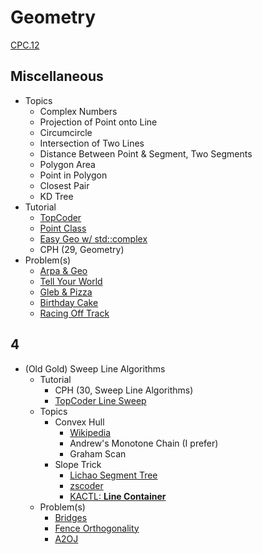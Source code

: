 # Geometry

[CPC.12](https://github.com/SuprDewd/T-414-AFLV/tree/master/12_geometry)

## Miscellaneous
  * Topics
    * Complex Numbers
    * Projection of Point onto Line
    * Circumcircle
    * Intersection of Two Lines
    * Distance Between Point & Segment, Two Segments
    * Polygon Area
    * Point in Polygon
    * Closest Pair
    * KD Tree
  * Tutorial  
    * [TopCoder](https://www.topcoder.com/community/data-science/data-science-tutorials/geometry-concepts-basic-concepts/)
    * [Point Class](http://codeforces.com/blog/entry/48122)
    * [Easy Geo w/ std::complex](http://codeforces.com/blog/entry/22175)
    * CPH (29, Geometry)
  * Problem(s)
    * [Arpa & Geo](http://codeforces.com/problemset/problem/851/B)
    * [Tell Your World](http://codeforces.com/problemset/problem/849/B)
    * [Gleb & Pizza](http://codeforces.com/problemset/problem/842/B)
    * [Birthday Cake](https://open.kattis.com/problems/birthdaycake)
    * [Racing Off Track](https://open.kattis.com/contests/acpc17open/problems/racingofftrack)

## 4
  * (Old Gold) Sweep Line Algorithms
    * Tutorial
      * CPH (30, Sweep Line Algorithms)
      * [TopCoder Line Sweep](https://www.topcoder.com/community/data-science/data-science-tutorials/line-sweep-algorithms/)
    * Topics
      * Convex Hull
        * [Wikipedia](https://en.wikipedia.org/wiki/Convex_hull_algorithms)
        * Andrew's Monotone Chain (I prefer)
        * Graham Scan
      * Slope Trick
        * [Lichao Segment Tree](http://codeforces.com/blog/entry/51275?#comment-351510)
        * [zscoder](http://codeforces.com/blog/entry/47821)
        * [KACTL: **Line Container**](https://github.com/kth-competitive-programming/kactl/blob/master/content/data-structures/LineContainer.h)
    * Problem(s)
      * [Bridges](https://csacademy.com/contest/archive/task/building-bridges/)
      * [Fence Orthogonality](https://open.kattis.com/problems/fenceortho)
      * [A2OJ](https://a2oj.com/category?ID=22)
  
